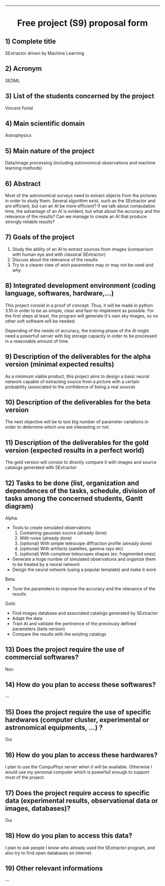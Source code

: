<div align=center>

---
# Free project (S9) proposal form

</div>

## 1) Complete title
SExtractor driven by Machine Learning

## 2) Acronym
SEDML

## 3) List of the students concerned by the project
Vincent Foriel

## 4) Main scientific domain
Astrophysics

## 5) Main nature of the project
Data/image processing (including astronomical observations and machine learning methods)

## 6) Abstract
Most of the astronomical surveys need to extract objects from the pictures in order to study them. Several algorithm exist, such as the SExtractor and are efficient, but can an AI be more efficient? If we talk about computation time, the advantage of an AI is evident, but what about the accuracy and the relevance of the results? Can we manage to create an AI that produce strongly reliable results?

## 7) Goals of the project

1. Study the ability of an AI to extract sources from images (comparison with human eye and with classical SExtractor)
2. Discuss about the relevance of the results
3. Try to a clearer view of wich parameters may or may not be used and why


## 8) Integrated development environment (coding language, softwares, hardware,...)

This project consist in a proof of concept. Thus, it will be made in python 3.10 in order to be as simple, clear and fast-to-implement as possible. For the first steps at least, the program will generate it's own sky images, so no other soft software will be needed.

Depending of the needs of accuracy, the training phase of the AI might need a powerfull server with big storage capacity in order to be processed in a reasonable amount of time.

## 9) Description of the deliverables for the alpha version (minimal expected results)

As a minimum viable product, this project aims to design a basic neural network capable of extracting source from a picture with a certain probability (associated to the confidence of being a real source)

## 10) Description of the deliverables for the beta version

The next objective will be to test big number of parameter variations in order to determine which one are interesting or not.

## 11) Description of the deliverables for the gold version (expected results in a perfect world)

The gold version will consist to directly compare it with images and source catalogs generated with SExtractor

## 12) Tasks to be done (list, organization and dependences of the tasks, schedule, division of tasks among the concerned students, Gantt diagram)

Alpha:

- Tools to create simulated observations
    1. Containing gaussian source (already done)
    2. With noise (already done)
    3. (optional) With simple telescope diffraction profile (already done)
    4. (optional) With artifacts (satelites, gamma rays etc)
    5. (optional) With complexe telescopes shapes (ex: fragmented ones)
- Generate a huge number of simulated observations and organize them to be treated by a neural network
- Design the neural network (using a popular template) and make it work

Beta:

- Tune the parameters to improve the accuracy and the relevance of the results

Gold:

- Find images database and associated catalogs generated by SExtractor
- Adapt the data
- Train AI and validate the pertinence of the previously defined parameters (beta version)
- Compare the results with the existing catalogs


## 13) Does the project require the use of commercial softwares?
Non

## 14) How do you plan to access these softwares?

--

## 15) Does the project require the use of specific hardwares (computer cluster, experimental or astronomical equipments, ...) ?
Oui

## 16) How do you plan to access these hardwares?

I plan to use the CompuPhys server when it will be available. Otherwise I would use my personal computer which is powerfull enough to support most of the project.

## 17) Does the project require access to specific data (experimental results, observational data or images, databases)?
Oui

## 18) How do you plan to access this data?

I plan to ask people I know who already used the SExtractor program, and also try to find open databases on internet.

## 19) Other relevant informations
--
